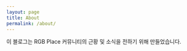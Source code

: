 ```yaml
---
layout: page
title: About
permalink: /about/
---
```


이 블로그는 RGB Place 커뮤니티의 근황 및 소식을 전하기 위해 만들었습니다.
